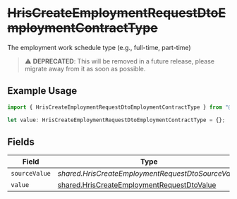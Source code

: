 # ~~HrisCreateEmploymentRequestDtoEmploymentContractType~~

The employment work schedule type (e.g., full-time, part-time)

> :warning: **DEPRECATED**: This will be removed in a future release, please migrate away from it as soon as possible.

## Example Usage

```typescript
import { HrisCreateEmploymentRequestDtoEmploymentContractType } from "@stackone/stackone-client-ts/sdk/models/shared";

let value: HrisCreateEmploymentRequestDtoEmploymentContractType = {};
```

## Fields

| Field                                                                                                           | Type                                                                                                            | Required                                                                                                        | Description                                                                                                     |
| --------------------------------------------------------------------------------------------------------------- | --------------------------------------------------------------------------------------------------------------- | --------------------------------------------------------------------------------------------------------------- | --------------------------------------------------------------------------------------------------------------- |
| `sourceValue`                                                                                                   | *shared.HrisCreateEmploymentRequestDtoSourceValue*                                                              | :heavy_minus_sign:                                                                                              | N/A                                                                                                             |
| `value`                                                                                                         | [shared.HrisCreateEmploymentRequestDtoValue](../../../sdk/models/shared/hriscreateemploymentrequestdtovalue.md) | :heavy_minus_sign:                                                                                              | N/A                                                                                                             |